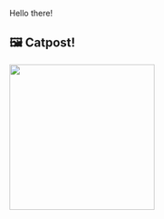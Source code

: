 Hello there!



## 🖼️ Catpost!

<sub>
    <img src="https://cdn2.thecatapi.com/images/9u8.jpg" height="256">
</sub>


